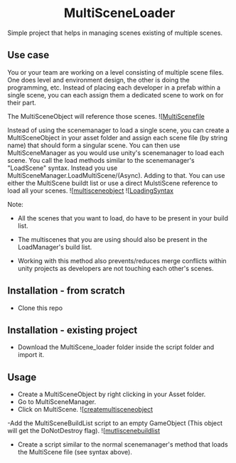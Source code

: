 <h1 align="center">MultiSceneLoader</h1>

Simple project that helps in managing scenes existing of multiple scenes.

## Use case

You or your team are working on a level consisting of multiple scene files. One does level and environment design, the other is doing the programming, etc.
Instead of placing each developer in a prefab within a single scene, you can each assign them a dedicated scene to work on for their part.

The MultiSceneObject will reference those scenes.
![[MultiScenefile](/MultiSceneLoader/img/MultiScenefile.PNG)

Instead of using the scenemanager to load a single scene, you can create a MultiSceneObject in your asset folder and assign each scene file (by string name) that should form a singular scene.
You can then use MultiSceneManager as you would use unity's scenemanager to load each scene. You call the load methods similar to the scenemanager's "LoadScene" syntax. Instead you use MultiSceneManager.LoadMultiScene/(Async).
Adding to that. You can use either the MultiScene buildt list or use a direct MulstiScene reference to load all your scenes.
![[multisceneobject](MultiSceneLoader/img/multisceneobject.PNG)
![[LoadingSyntax](MultiSceneLoader/img/LoadingSyntax.PNG)

Note:

- All the scenes that you want to load, do have to be present in your build list.
- The multiscenes that you are using should also be present in the LoadManager's build list.


- Working with this method also prevents/reduces merge conflicts within unity projects as developers are not touching each other's scenes.


## Installation - from scratch

- Clone this repo

## Installation - existing project

- Download the MultiScene_loader folder inside the script folder and import it.

## Usage

- Create a MultiSceneObject by right clicking in your Asset folder.
- Go to MultiSceneManager.
- Click on MultiScene.
![[createmultisceneobject](MultiSceneLoader/img/createmultisceneobject.gif)

-Add the MultiSceneBuildList script to an empty GameObject (This object will get the DoNotDestroy flag).
![[mutliscenebuildlist](MultiSceneLoader/img/mutliscenebuildlist.PNG)
- Create a script similar to the normal scenemanager's method that loads the MultiScene file (see syntax above).

